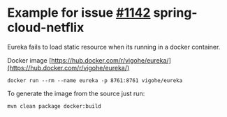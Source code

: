 # Example for issue [#1142](https://github.com/spring-cloud/spring-cloud-netflix/issues/1142) spring-cloud-netflix

Eureka fails to load static resource when its running in a docker container. 

Docker image [https://hub.docker.com/r/vigohe/eureka/](https://hub.docker.com/r/vigohe/eureka/)

`docker run --rm --name eureka -p 8761:8761 vigohe/eureka`

To generate the image from the source just run:

`mvn clean package docker:build`
